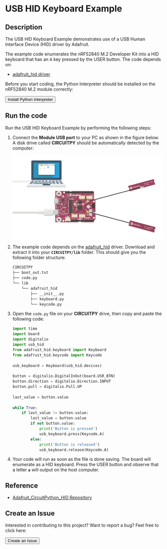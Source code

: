 # USB HID Keyboard Example

## Description

The USB HID Keyboard Example demonstrates use of a USB Human Interface Device (HID) driver by Adafruit. 

The example code enumerates the nRF52840 M.2 Developer Kit into a HID keyboard that has an <kbd>A</kbd> key pressed by the USER button. The code depends on:

* [adafruit_hid driver](https://github.com/adafruit/Adafruit_CircuitPython_HID)

Before you start coding, the Python Interpreter should be installed on the nRF52840 M.2 module correctly:

<a href="../../install"><button data-md-color-primary="red-bud" style="width:auto;">Install Python Interpreter</button></a>

## Run the code

Run the USB HID Keyboard Example by performing the following steps:

1. Connect the **Module USB port** to your PC as shown in the figure below. A disk drive called **CIRCUITPY** should be automatically detected by the computer:

	![](../assets/images/connect-module-usb.webp)

2. The example code depends on the [adafruit_hid](https://github.com/adafruit/Adafruit_CircuitPython_HID) driver. Download and extract it into your **`CIRCUITPY/lib`** folder. This should give you the following folder structure:

	``` sh
	CIRCUITPY
	├── boot_out.txt
	├── code.py
	└── lib
		└── adafruit_hid
			├── __init__.py
			├── keyboard.py
			└── keycode.py
	```

3. Open the `code.py` file on your **CIRCUITPY** drive, then copy and paste the following code:

	``` py
	import time
	import board
	import digitalio
	import usb_hid
	from adafruit_hid.keyboard import Keyboard
	from adafruit_hid.keycode import Keycode

	usb_keyboard = Keyboard(usb_hid.devices)

	button = digitalio.DigitalInOut(board.USR_BTN)
	button.direction = digitalio.Direction.INPUT
	button.pull = digitalio.Pull.UP

	last_value = button.value

	while True:
		if last_value != button.value:
			last_value = button.value
			if not button.value:
				print('Button is pressed')
				usb_keyboard.press(Keycode.A)
			else:
				print('Button is released')
				usb_keyboard.release(Keycode.A)

	```

4. Your code will run as soon as the file is done saving. The board will enumerate as a HID keyboard. Press the USER button and observe that a letter **`a`** will output on the host computer.

## Reference

* [Adafruit_CircuitPython_HID Repository](https://github.com/adafruit/Adafruit_CircuitPython_HID)

## Create an Issue

Interested in contributing to this project? Want to report a bug? Feel free to click here:

<a href="https://github.com/makerdiary/nrf52840-m2-devkit/issues/new?title=Python:%20USB%20HID%20Keyboard:%20%3Ctitle%3E"><button data-md-color-primary="red-bud"><i class="fa fa-github"></i> Create an Issue</button></a>

